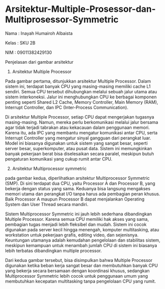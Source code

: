 # Arsitektur-Multiple-Prosessor-dan-Multiprosessor-Symmetric

Nama : Inayah Humairoh Albaista

Kelas : SKU 2B

NIM : 09011382429130

Penjelasan dari gambar arsitektur 

1. Arsitektur Multiple Processor

Pada gambar pertama, ditunjukkan arsitektur Multiple Processor. Dalam sistem ini, terdapat banyak CPU yang masing-masing memiliki cache L1 sendiri. Semua CPU tersebut dihubungkan melalui sebuah jalur utama atau sistem interkoneksi. Jalur ini menghubungkan CPU ke berbagai komponen penting seperti Shared L2 Cache, Memory Controller, Main Memory (RAM), Interrupt Controller, dan IPC (Inter-Process Communication).

Di arsitektur Multiple Processor, setiap CPU dapat mengerjakan tugasnya masing-masing. Namun, mereka perlu berkomunikasi melalui jalur bersama agar tidak terjadi tabrakan atau kekacauan dalam penggunaan memori. Karena itu, ada IPC yang membantu mengatur komunikasi antar CPU, serta Interrupt Controller yang mengatur sinyal gangguan dari perangkat luar. Model ini biasanya digunakan untuk sistem yang sangat besar, seperti server besar, superkomputer, atau pusat data. Sistem ini memungkinkan banyak pekerjaan berat bisa diselesaikan secara paralel, meskipun butuh pengaturan komunikasi yang cukup rumit antar CPU.

2. Arsitektur Multiprocessor symmetric

pada gambar kedua, diperlihatkan arsitektur Multiprocessor Symmetric (SMP). Di sini terdapat dua CPU, yaitu Processor A dan Processor B, yang bekerja dengan status yang sama. Keduanya bisa langsung mengakses memori utama dan perangkat I/O tanpa harus ada pembagian peran khusus. Baik Processor A maupun Processor B dapat menjalankan Operating System dan User Thread secara mandiri.

Sistem Multiprocessor Symmetric ini jauh lebih sederhana dibandingkan Multiple Processor. Karena semua CPU memiliki hak akses yang sama, pembagian tugas menjadi lebih fleksibel dan mudah. Sistem ini cocok digunakan pada server kecil hingga menengah, komputer multitasking, atau workstation untuk pekerjaan grafis, editing video, dan sejenisnya. Keuntungan utamanya adalah kemudahan pengelolaan dan stabilitas sistem, meskipun kemampuan untuk menambah jumlah CPU di sistem ini biasanya lebih terbatas dibandingkan multiple processor.


Dari kedua gambar tersebut, bisa disimpulkan bahwa Multiple Processor digunakan ketika beban kerja sangat besar dan membutuhkan banyak CPU yang bekerja secara bersamaan dengan koordinasi khusus, sedangkan Multiprocessor Symmetric lebih cocok untuk penggunaan umum yang membutuhkan kecepatan multitasking tanpa pengelolaan CPU yang rumit.

